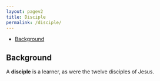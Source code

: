 ```yaml
---
layout: pagev2
title: Disciple
permalink: /disciple/
---
```

- [Background](#background)

## Background

A **disciple** is a learner, as were the twelve disciples of Jesus.